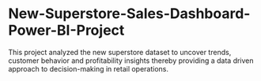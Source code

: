 # New-Superstore-Sales-Dashboard-Power-BI-Project
This project analyzed the new superstore dataset to uncover trends, customer behavior and profitability insights thereby providing a data driven approach to decision-making in retail operations. 
